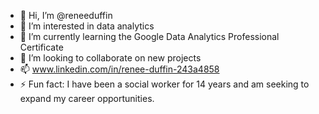 - 👋 Hi, I’m @reneeduffin
- 👀 I’m interested in data analytics
- 🌱 I’m currently learning the Google Data Analytics Professional Certificate
- 💞️ I’m looking to collaborate on new projects
- 📫 www.linkedin.com/in/renee-duffin-243a4858
- ⚡ Fun fact: I have been a social worker for 14 years and am seeking to expand my career opportunities.

<!---
reneeduffin/reneeduffin is a ✨ special ✨ repository because its `README.md` (this file) appears on your GitHub profile.
You can click the Preview link to take a look at your changes.
--->
